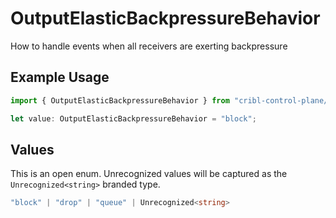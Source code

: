 # OutputElasticBackpressureBehavior

How to handle events when all receivers are exerting backpressure

## Example Usage

```typescript
import { OutputElasticBackpressureBehavior } from "cribl-control-plane/models/operations";

let value: OutputElasticBackpressureBehavior = "block";
```

## Values

This is an open enum. Unrecognized values will be captured as the `Unrecognized<string>` branded type.

```typescript
"block" | "drop" | "queue" | Unrecognized<string>
```